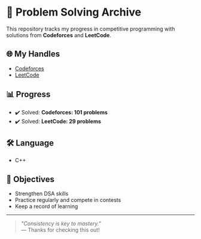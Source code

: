 # 🧠 Problem Solving Archive

This repository tracks my progress in competitive programming with solutions from **Codeforces** and **LeetCode**.

## 🌐 My Handles
- [Codeforces](https://codeforces.com/profile/robinpoddar)
- [LeetCode](https://leetcode.com/u/robinnits/)

## 📊 Progress
- ✔️ Solved: **Codeforces: 101 problems**
- ✔️ Solved: **LeetCode: 29 problems**

## 🛠 Language
- C++

## 🎯 Objectives
- Strengthen DSA skills
- Practice regularly and compete in contests
- Keep a record of learning

---

> _"Consistency is key to mastery."_  
> — Thanks for checking this out!
